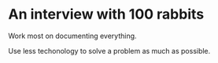 # An interview with 100 rabbits

Work most on documenting everything.

Use less techonology to solve a problem as much as possible.

